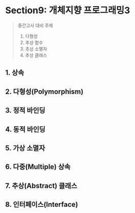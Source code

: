 # Section9: 개체지향 프로그래밍3

> 중간고사 대비 주제
>
> 1. 다형성
> 2. 추상 함수
> 3. 추상 소멸자
> 4. 추상 클래스

## 1. 상속
## 2. 다형성(Polymorphism)
## 3. 정적 바인딩
## 4. 동적 바인딩
## 5. 가상 소멸자
## 6. 다중(Multiple) 상속
## 7. 추상(Abstract) 클래스
## 8. 인터페이스(Interface) 
